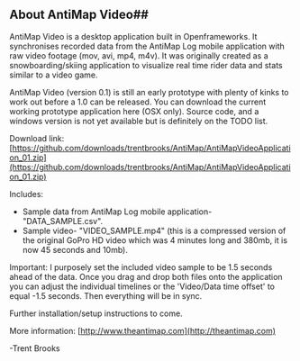 ## About AntiMap Video##
AntiMap Video is a desktop application built in Openframeworks. It synchronises recorded data from the AntiMap Log mobile application with raw video footage (mov, avi, mp4, m4v). It was originally created as a snowboarding/skiing application to visualize real time rider data and stats similar to a video game. 

AntiMap Video (version 0.1) is still an early prototype with plenty of kinks to work out before a 1.0 can be released. You can download the current working prototype application here (OSX only). Source code, and a windows version is not yet available but is definitely on the TODO list.

Download link: [https://github.com/downloads/trentbrooks/AntiMap/AntiMapVideoApplication_01.zip](https://github.com/downloads/trentbrooks/AntiMap/AntiMapVideoApplication_01.zip)

Includes:
- Sample data from AntiMap Log mobile application- "DATA_SAMPLE.csv".
- Sample video- "VIDEO_SAMPLE.mp4" (this is a compressed version of the original GoPro HD video which was 4 minutes long and 380mb, it is now 45 seconds and 10mb).

Important:
I purposely set the included video sample to be 1.5 seconds ahead of the data. Once you drag and drop both files onto the application you can adjust the individual timelines or the 'Video/Data time offset' to equal -1.5 seconds. Then everything will be in sync.

Further installation/setup instructions to come.

More information: [http://www.theantimap.com](http://theantimap.com)

-Trent Brooks
